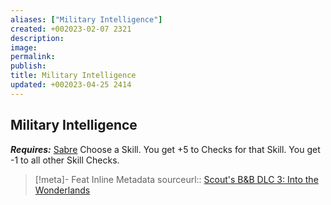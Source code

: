 ```yaml
---
aliases: ["Military Intelligence"]
created: +002023-02-07 2321
description: 
image: 
permalink: 
publish: 
title: Military Intelligence
updated: +002023-04-25 2414
---
```


## Military Intelligence

***Requires:*** [Sabre](Sabre.md)
Choose a Skill.
You get +5 to Checks for that Skill. You get -1 to all other Skill Checks.

> [!meta]- Feat Inline Metadata
> sourceurl:: [Scout's B&B DLC 3: Into the Wonderlands](https://docs.google.com/document/d/1MLOgrWwcLNTnP9PuXrKiLImy7SUh4hXO8arVUAlmdp0/edit)
